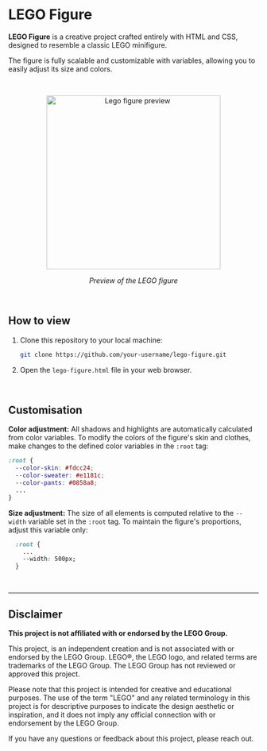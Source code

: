 # LEGO Figure

**LEGO Figure** is a creative project crafted entirely with HTML and CSS, designed to resemble a classic LEGO minifigure.

The figure is fully scalable and customizable with variables, allowing you to easily adjust its size and colors.

</br>
<p align=center>
   <img width="350" alt="Lego figure preview" src="https://github.com/almlid/Lego-figure/assets/75735113/dc6aacc6-f33f-462e-a1f4-e51fb06ef0aa">
</p>
<p align=center>
 <em>Preview of the LEGO figure</em>
</p>
</br>

## How to view

1. Clone this repository to your local machine:

   ```bash
   git clone https://github.com/your-username/lego-figure.git
   ```

2. Open the `lego-figure.html` file in your web browser.

</br>

## Customisation

**Color adjustment:**
All shadows and highlights are automatically calculated from color variables. To modify the colors of the figure's skin and clothes, make changes to the defined color variables in the `:root` tag:

```css
:root {
  --color-skin: #fdcc24;
  --color-sweater: #e1181c;
  --color-pants: #0858a8;
  ...
}
```

**Size adjustment:**
The size of all elements is computed relative to the `--width` variable set in the `:root` tag. To maintain the figure's proportions, adjust this variable only:

```css
  :root {
    ...
    --width: 500px;
  }
```

</br>

---

## Disclaimer

**This project is not affiliated with or endorsed by the LEGO Group.**

This project, is an independent creation and is not associated with or endorsed by the LEGO Group. LEGO®, the LEGO logo, and related terms are trademarks of the LEGO Group. The LEGO Group has not reviewed or approved this project.

Please note that this project is intended for creative and educational purposes. The use of the term "LEGO" and any related terminology in this project is for descriptive purposes to indicate the design aesthetic or inspiration, and it does not imply any official connection with or endorsement by the LEGO Group.

If you have any questions or feedback about this project, please reach out.
